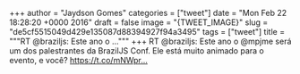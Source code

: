 
+++
author = "Jaydson Gomes"
categories = ["tweet"]
date = "Mon Feb 22 18:28:20 +0000 2016"
draft = false
image = "{TWEET_IMAGE}"
slug = "de5cf5515049d429e135087d88394927f94a3495"
tags = ["tweet"]
title = """RT @braziljs: Este ano o ..."""
+++
RT @braziljs: Este ano o @mpjme será um dos palestrantes da BrazilJS Conf.
Ele está muito animado para o evento, e você?
https://t.co/mNWpr…
